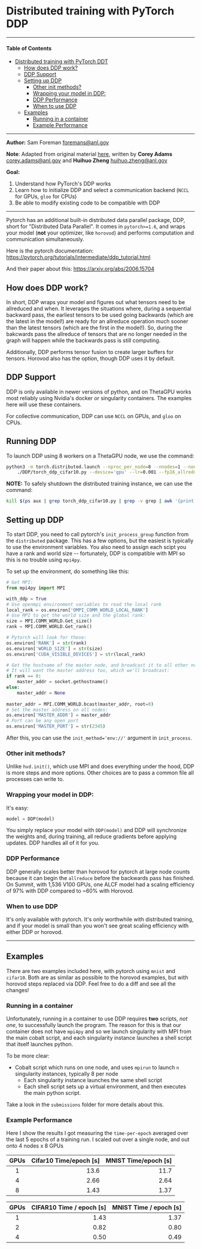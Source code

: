 # Distributed training with PyTorch DDP

---

#### Table of Contents

- [Distributed training with PyTorch DDT](#distributed-training-with-pytorch-ddt)
  * [How does DDP work?](#how-does-ddp-work)
  * [DDP Support](#ddp-support)
  * [Setting up DDP](#setting-up-ddp)
    + [Other init methods?](#other-init-methods)
    + [Wrapping your model in DDP:](#wrapping-your-model-in-ddp)
    + [DDP Performance](#ddp-performance)
    + [When to use DDP](#when-to-use-ddp)
  - [Examples](#examples)
      * [Running in a container](#running-in-a-container)
      * [Example Performance](#example-performance)

---

**Author:** Sam Foreman [foremans@anl.gov](mailto:foremans@anl.gov)

**Note**:  Adapted from original material [here](https://github.com/argonne-lcf/sdl_ai_workshop/blob/master/01_distributedDeepLearning/DDP/README.md), written by __Corey Adams__ [corey.adams@anl.gov](mailto:corey.adams@anl.gov) and __Huihuo Zheng__ [huihuo.zheng@anl.gov](mailto:huihuo.zheng@anl.gov)

**Goal:** 

1. Understand how PyTorch's DDP works
2. Learn how to initialize DDP and select a communication backend (`NCCL` for GPUs, `gloo` for CPUs)
3. Be able to modify existing code to be compatible with DDP

---

Pytorch has an additional built-in distributed data parallel package, DDP, short for "Distributed Data Parallel". It comes in `pytorch>=1.6`, and wraps your model (**not** your optimizer, like `horovod`) and performs computation and communication simultaneously.

Here is the pytorch documentation: https://pytorch.org/tutorials/intermediate/ddp_tutorial.html

And their paper about this: https://arxiv.org/abs/2006.15704

## How does DDP work?

In short, DDP wraps your model and figures out what tensors need to be allreduced and when. It leverages the situations where, during a sequential backward pass, the earliest tensors to be used going backwards (which are the latest in the model!) are ready for an allreduce operation much sooner than the latest tensors (which are the first in the model!). So, during the bakcwards pass the allreduce of tensors that are no longer needed in the graph will happen while the backwards pass is still computing.

Additionally, DDP performs tensor fusion to create larger buffers for tensors. Horovod also has the option, though DDP uses it by default.

## DDP Support

DDP is only available in newer versions of python, and on ThetaGPU works most reliably using Nvidia's docker or singularity containers. The examples here will use these containers.

For collective communication, DDP can use `NCCL` on GPUs, and `gloo` on CPUs.

## Running DDP

To launch DDP using 8 workers on a ThetaGPU node, we use the command:

```bash
python3 -m torch.distributed.launch --nproc_per_node=8 --nnodes=1 --node_rank 0 \
	./DDP/torch_ddp_cifar10.py --device='gpu' --lr=0.001 --fp16_allreduce --batch_size=256 --epochs=50
```

**NOTE:** To safely shutdown the distributed training instance, we can use the command:

```bash
kill $(ps aux | grep torch_ddp_cifar10.py | grep -v grep | awk '{print #2}')
```



## Setting up DDP

To start DDP, you need to call pytorch's `init_process_group` function from the `distributed` package. This has a few options, but the easiest is typically to use the environment variables. You also need to assign each scipt you have a rank and world size -- fortunately, DDP is compatible with MPI so this is no trouble using `mpi4py`.

To set up the environment, do something like this:

```python
# Get MPI:
from mpi4py import MPI

with_ddp = True
# Use openmpi environment variables to read the local rank
local_rank = os.environ['OMPI_COMM_WORLD_LOCAL_RANK']
# Use MPI to get the world size and the global rank:
size = MPI.COMM_WORLD.Get_size()
rank = MPI.COMM_WORLD.Get_rank()

# Pytorch will look for these:
os.environ['RANK'] = str(rank)
os.environ['WORLD_SIZE'] = str(size)
os.environ['CUDA_VISIBLE_DEVICES'] = str(local_rank)

# Get the hostname of the master node, and broadcast it to all other nodes
# It will want the master address too, which we'll broadcast:
if rank == 0:
    master_addr = socket.gethostname()
else:
    master_addr = None
    
master_addr = MPI.COMM_WORLD.bcast(master_addr, root=0)
# Set the master address on all nodes:
os.environ['MASTER_ADDR'] = master_addr
# Port can be any open port
os.environ['MASTER_PORT'] = str(2345)
```

After this, you can use the `init_method='env://'` argument in `init_process`.

### Other init methods?

Unlike `hvd.init()`, which use MPI and does everything under the hood, DDP is more steps and more options. Other choices are to pass a common file all processes can write to.

### Wrapping your model in DDP:

It's easy:

```python
model = DDP(model)
```

You simply replace your model with `DDP(model)` and DDP will synchronize the weights and, during training, all reduce gradients before applying updates. DDP handles all of it for you.

### DDP Performance

DDP generally scales better than horovod for pytorch at large node counts because it can begin the `allreduce` before the backwards pass has finished. On Summit, with 1,536 V100 GPUs, one ALCF model had a scaling efficiency of 97% with DDP compared to ~60% with Horovod.

### When to use DDP

It's only available with pytorch. It's only worthwhile with distributed training, and if your model is small than you won't see great scaling efficiency with either DDP or horovod.

---

## Examples

There are two examples included here, with pytorch using `mnist` and `cifar10`. Both are as similar as possible to the horovod examples, but with horovod steps replaced via DDP. Feel free to do a diff and see all the changes!

### Running in a container

Unfortunately, running in a container to use DDP requires **two** scripts, _not one_, to successfully launch the program. The reason for this is that our container does not have `mpi4py` and so we launch singularity with MPI from the main cobalt script, and each singularity instance launches a shell script that itself launches python.

To be more clear:

- Cobalt script which runs on one node, and uses `mpirun` to launch `n` singularity instances, typically 8 per node
  - Each singularity instance launches the same shell script
  - Each shell script sets up a virtual environment, and then executes the main python script.

Take a look in the `submissions` folder for more details about this.

### Example Performance

Here I show the results I got measuring the `time-per-epoch` averaged over the last 5 epochs of a training run. I scaled out over a single node, and out onto 4 nodes x 8 GPUs

| GPUs | Cifar10 Time/epoch [s] | MNIST Time/epoch [s] |
| :--: | ---------------------: | -------------------: |
|  1   |                   13.6 |                 11.7 |
|  4   |                   2.66 |                 2.64 |
|  8   |                   1.43 |                 1.37 |

| GPUs | CIFAR10 Time / epoch [s] | MNIST Time / epoch [s] |
| :--: | -----------------------: | ---------------------: |
|  1   |                     1.43 |                   1.37 |
|  2   |                     0.82 |                   0.80 |
|  4   |                     0.50 |                   0.49 |